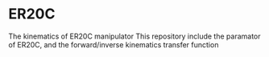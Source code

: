 # ER20C
The kinematics of ER20C manipulator
This repository include the paramator of ER20C, and the forward/inverse kinematics transfer function 
